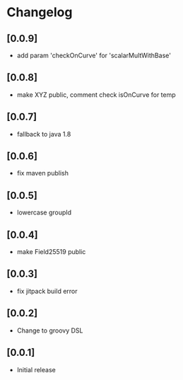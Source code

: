# Changelog
## [0.0.9]
- add param 'checkOnCurve' for 'scalarMultWithBase'

## [0.0.8]
- make XYZ public, comment check isOnCurve for temp

## [0.0.7]
- fallback to java 1.8

## [0.0.6]
- fix maven publish

## [0.0.5]
- lowercase groupId

## [0.0.4]
- make Field25519 public

## [0.0.3]

- fix jitpack build error

## [0.0.2]

- Change to groovy DSL

## [0.0.1]

- Initial release